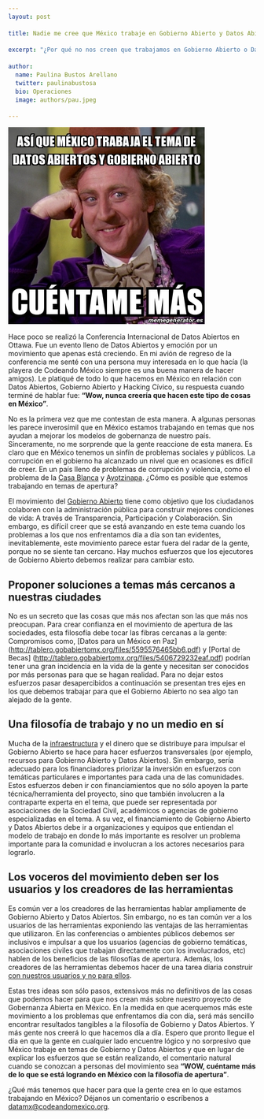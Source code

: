 ```yaml
---
layout: post

title: Nadie me cree que México trabaje en Gobierno Abierto y Datos Abiertos

excerpt: "¿Por qué no nos creen que trabajamos en Gobierno Abierto o Datos Abiertos?"

author:
  name: Paulina Bustos Arellano
  twitter: paulinabustosa
  bio: Operaciones
  image: authors/pau.jpeg
  
---
```


<div class="full zoomable"><img src="/images/posts/willywonka.jpg"></div>

Hace poco se realizó la Conferencia Internacional de Datos Abiertos en Ottawa. Fue un evento lleno de Datos Abiertos y 
emoción por un movimiento que apenas está creciendo. En mi avión de regreso de la conferencia me senté con una persona muy 
interesada en lo que hacía (la playera de Codeando México siempre es una buena manera de hacer amigos). Le platiqué de todo 
lo que hacemos en México en relación con Datos Abiertos, Gobierno Abierto y Hacking Cívico, su respuesta cuando terminé de 
hablar fue: **“Wow, nunca creería que hacen este tipo de cosas en México”**. 

No es la primera vez que me contestan de esta manera.  A algunas personas les parece inverosímil que en México estamos 
trabajando en temas que nos ayudan a mejorar los modelos de gobernanza de nuestro país. Sinceramente, no me sorprende que 
la gente reaccione de esta manera. Es claro que en México tenemos un sinfín de problemas sociales y públicos. La corrupción 
en el gobierno ha alcanzado un nivel que en ocasiones es difícil de creer. En un país lleno de problemas de corrupción y 
violencia, como el problema de la [Casa Blanca](http://aristeguinoticias.com/0911/mexico/la-casa-blanca-de-enrique-pena-nieto/) 
y [Ayotzinapa](http://www.animalpolitico.com/2014/11/cronologia-el-dia-dia-del-caso-ayotzinapa/). 
¿Cómo es posible que estemos trabajando en temas de apertura?

El movimiento del [Gobierno Abierto](https://es.wikipedia.org/wiki/Gobierno_abierto) tiene como objetivo que los ciudadanos colaboren con la administración pública para 
construir mejores condiciones de vida: A través de Transparencia, Participación y Colaboración. Sin embargo, es difícil 
creer que se está avanzando en este tema cuando los problemas a los que nos enfrentamos día a día son tan evidentes, 
inevitablemente, este movimiento parece estar fuera del radar de la gente, porque no se siente tan cercano. Hay muchos 
esfuerzos que los ejecutores de Gobierno Abierto debemos realizar para cambiar esto. 

## Proponer soluciones a temas más cercanos a nuestras ciudades

No es un secreto que las cosas que más nos afectan son las que más nos preocupan. Para crear confianza en el movimiento 
de apertura de las sociedades, esta filosofía debe tocar las fibras cercanas a la gente: Compromisos como, [Datos para un 
México en Paz] (http://tablero.gobabiertomx.org/files/5595576465bb6.pdf)  y [Portal de Becas] (http://tablero.gobabiertomx.org/files/5406729232eaf.pdf) podrían tener una gran incidencia en la vida de la gente y necesitan ser conocidos 
por más personas  para que se hagan realidad. Para no dejar estos esfuerzos pasar desapercibidos a continuación se presentan 
tres ejes en los que debemos trabajar para que el Gobierno Abierto no sea algo tan alejado de la gente.

## Una filosofía de trabajo y no un medio en sí

Mucha de la [infraestructura](http://www.opengovpartnership.org/) y el dinero que se distribuye para impulsar el Gobierno Abierto se hace para hacer esfuerzos transversales (por ejemplo, recursos para Gobierno Abierto y Datos Abiertos). Sin embargo, sería adecuado para los 
financiadores priorizar la inversión en  esfuerzos con temáticas particulares e importantes para cada una de las comunidades.
Estos esfuerzos deben ir con financiamientos que no sólo apoyen la parte técnica/herramienta del proyecto, sino que también 
involucren a la contraparte experta en el tema, que puede ser representada por asociaciones de la Sociedad Civil, 
académicos o agencias de gobierno especializadas en el tema. A su vez, el financiamiento de Gobierno Abierto y Datos Abiertos 
debe ir a organizaciones y equipos que entiendan el modelo de trabajo en donde lo más importante es resolver un problema 
importante para la comunidad e involucran a los actores necesarios para lograrlo. 

## Los voceros del movimiento deben ser los usuarios y los creadores de las herramientas

Es común ver a los creadores de las herramientas hablar ampliamente de Gobierno Abierto y Datos Abiertos. Sin embargo, 
no es tan común ver a los usuarios de las herramientas exponiendo las ventajas de las herramientas que utilizaron. 
En las conferencias o ambientes públicos debemos ser inclusivos e impulsar a que los usuarios (agencias de gobierno temáticas, 
asociaciones civiles que trabajan directamente con los involucrados, etc) hablen de los beneficios de las filosofías de 
apertura. Además, los creadores de las herramientas debemos hacer de una tarea diaria construir [con nuestros usuarios y 
no para ellos](http://blog.codeandomexico.org/2015/04/20/cinco-conclusiones/).

Estas tres ideas son sólo pasos, extensivos más  no definitivos de las cosas que podemos hacer para que nos crean más 
sobre nuestro proyecto de Gobernanza Abierta en México. En la medida en que acerquemos más este movimiento a los problemas 
que enfrentamos día con día, será más sencillo encontrar resultados tangibles a la filosofía de Gobierno y Datos Abiertos.
Y más gente nos creerá lo que hacemos día a día. Espero que pronto llegue el día en que la gente en cualquier lado encuentre 
lógico y no sorpresivo que México trabaje en temas de Gobierno y Datos Abiertos y que en lugar de explicar los esfuerzos que 
se están realizando, el comentario natural cuando se conozcan a personas del movimiento sea **“WOW, cuéntame más de lo que se 
está logrando en México con la filosofía de apertura”**. 

¿Qué más tenemos que hacer para que la gente crea en lo que estamos trabajando en México? Déjanos un comentario o 
escríbenos a [datamx@codeandomexico.org](mailto:datamx@codeandomexico.org).






